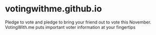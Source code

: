 # votingwithme.github.io
Pledge to vote and pledge to bring your friend out to vote this November. VotingWith.me puts important voter information at your fingertips
